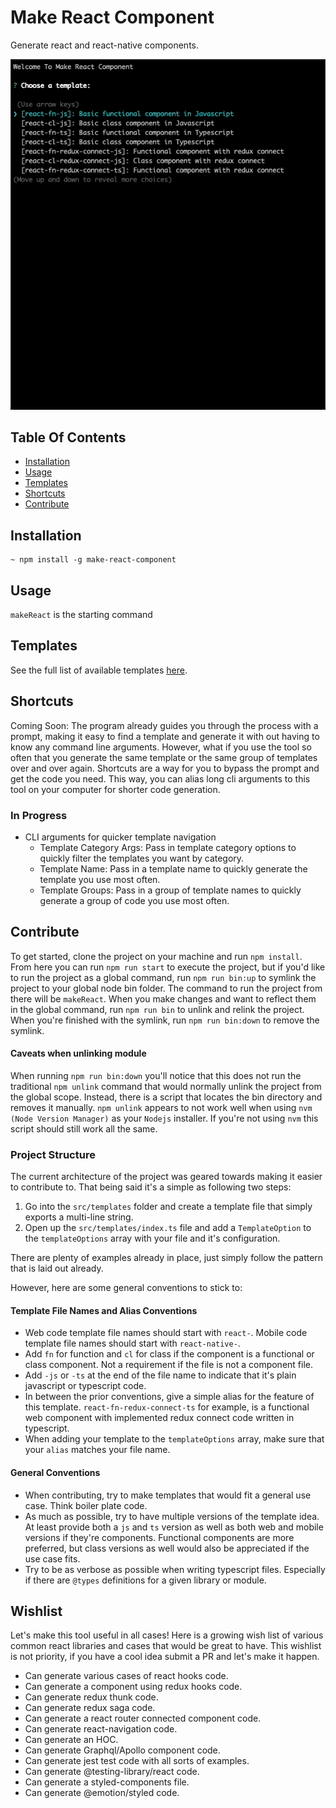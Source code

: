 # Make React Component

Generate react and react-native components.

<img src="https://github.com/lvstross/make-react-component/blob/main/assets/make-react-component-cli.gif" />

## Table Of Contents

- [Installation](https://github.com/lvstross/make-react-component#installation)
- [Usage](https://github.com/lvstross/make-react-component#usage)
- [Templates](https://github.com/lvstross/make-react-component#templates)
- [Shortcuts](https://github.com/lvstross/make-react-component#shortcuts)
- [Contribute](https://github.com/lvstross/make-react-component#contribute)

## Installation

```
~ npm install -g make-react-component
```

## Usage

`makeReact` is the starting command

## Templates

See the full list of available templates [here](https://github.com/lvstross/make-react-component/tree/main/src/templates).

## Shortcuts

Coming Soon:
The program already guides you through the process with a prompt, making it easy to find a template and generate it with out having to know any command line arguments. However, what if you use the tool so often that you generate the same template or the same group of templates over and over again. Shortcuts are a way for you to bypass the prompt and get the code you need. This way, you can alias long cli arguments to this tool on your computer for shorter code generation.

### In Progress

- CLI arguments for quicker template navigation
  - Template Category Args: Pass in template category options to quickly filter the templates you want by category.
  - Template Name: Pass in a template name to quickly generate the template you use most often.
  - Template Groups: Pass in a group of template names to quickly generate a group of code you use most often.

## Contribute

To get started, clone the project on your machine and run `npm install`. From here you can run `npm run start` to execute the project, but if you'd like to run the project as a global command, run `npm run bin:up` to symlink the project to your global node bin folder. The command to run the project from there will be `makeReact`. When you make changes and want to reflect them in the global command, run `npm run bin` to unlink and relink the project. When you're finished with the symlink, run `npm run bin:down` to remove the symlink.

#### Caveats when unlinking module

When running `npm run bin:down` you'll notice that this does not run the traditional `npm unlink` command that would normally unlink the project from the global scope. Instead, there is a script that locates the bin directory and removes it manually. `npm unlink` appears to not work well when using `nvm (Node Version Manager)` as your `Nodejs` installer. If you're not using `nvm` this script should still work all the same.

### Project Structure

The current architecture of the project was geared towards making it easier to contribute to. That being said it's a simple as following two steps:

1. Go into the `src/templates` folder and create a template file that simply exports a multi-line string.
2. Open up the `src/templates/index.ts` file and add a `TemplateOption` to the `templateOptions` array with your file and it's configuration.

There are plenty of examples already in place, just simply follow the pattern that is laid out already.

However, here are some general conventions to stick to:

#### Template File Names and Alias Conventions

- Web code template file names should start with `react-`. Mobile code template file names should start with `react-native-`.
- Add `fn` for function and `cl` for class if the component is a functional or class component. Not a requirement if the file is not a component file.
- Add `-js` or `-ts` at the end of the file name to indicate that it's plain javascript or typescript code.
- In between the prior conventions, give a simple alias for the feature of this template. `react-fn-redux-connect-ts` for example, is a functional web component with implemented redux connect code written in typescript.
- When adding your template to the `templateOptions` array, make sure that your `alias` matches your file name.

#### General Conventions

- When contributing, try to make templates that would fit a general use case. Think boiler plate code.
- As much as possible, try to have multiple versions of the template idea. At least provide both a `js` and `ts` version as well as both web and mobile versions if they're components. Functional components are more preferred, but class versions as well would also be appreciated if the use case fits.
- Try to be as verbose as possible when writing typescript files. Especially if there are `@types` definitions for a given library or module.

## Wishlist

Let's make this tool useful in all cases! Here is a growing wish list of various common react libraries and cases that would be great to have. This wishlist is not priority, if you have a cool idea submit a PR and let's make it happen.

- Can generate various cases of react hooks code.
- Can generate a component using redux hooks code.
- Can generate redux thunk code.
- Can generate redux saga code.
- Can generate a react router connected component code.
- Can generate react-navigation code.
- Can generate an HOC.
- Can generate Graphql/Apollo component code.
- Can generate jest test code with all sorts of examples.
- Can generate @testing-library/react code.
- Can generate a styled-components file.
- Can generate @emotion/styled code.
